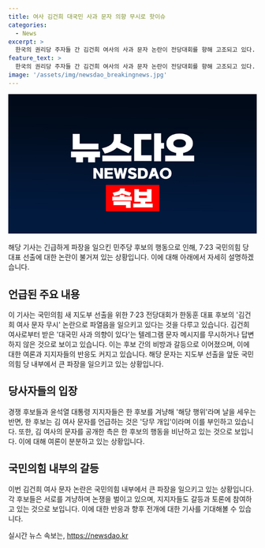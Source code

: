 ```yaml
---
title: 여사 김건희 대국민 사과 문자 의향 무시로 핫이슈
categories:
  - News
excerpt: >
  한국의 권리당 주자들 간 김건희 여사의 사과 문자 논란이 전당대회를 향해 고조되고 있다. 전당대회 전반을 뒤흔들며 각 후보들 사이에 비방과 논란이 번지고 있는 가운데, 김건희 여사가 대국민 사과를 포함한 어떠한 처분도 받아들이겠다는 내용의 문자가 공개되었다. 전당대회를 앞두고 파열음을 보이며 사회적 관심을 끌고 있는 이 논란은 당내 정서를 격려하고 대중들의 호기심을 자극하고 있다.
feature_text: >
  한국의 권리당 주자들 간 김건희 여사의 사과 문자 논란이 전당대회를 향해 고조되고 있다. 전당대회 전반을 뒤흔들며 각 후보들 사이에 비방과 논란이 번지고 있는 가운데, 김건희 여사가 대국민 사과를 포함한 어떠한 처분도 받아들이겠다는 내용의 문자가 공개되었다. 전당대회를 앞두고 파열음을 보이며 사회적 관심을 끌고 있는 이 논란은 당내 정서를 격려하고 대중들의 호기심을 자극하고 있다.
image: '/assets/img/newsdao_breakingnews.jpg'
---
```


<p><img src="/assets/img/newsdao_breakingnews.jpg" alt="bookingtag 속보" /></p>

<p>해당 기사는 긴급하게 파장을 일으킨 민주당 후보의 행동으로 인해, 7·23 국민의힘 당 대표 선출에 대한 논란이 불거져 있는 상황입니다. 이에 대해 아래에서 자세히 설명하겠습니다. </p>

<h2>언급된 주요 내용</h2>

<p>이 기사는 국민의힘 새 지도부 선출을 위한 7·23 전당대회가 한동훈 대표 후보의 '김건희 여사 문자 무시' 논란으로 파열음을 일으키고 있다는 것을 다루고 있습니다. 김건희 여사로부터 받은 '대국민 사과 의향이 있다'는 텔레그램 문자 메시지를 무시하거나 답변하지 않은 것으로 보이고 있습니다. 이는 후보 간의 비방과 갈등으로 이어졌으며, 이에 대한 여론과 지지자들의 반응도 커지고 있습니다. 해당 문자는 지도부 선출을 앞둔 국민의힘 당 내부에서 큰 파장을 일으키고 있는 상황입니다.</p>

<h2>당사자들의 입장</h2>

<p>경쟁 후보들과 윤석열 대통령 지지자들은 한 후보를 겨냥해 '해당 행위'라며 날을 세우는 반면, 한 후보는 김 여사 문자를 언급하는 것은 '당무 개입'이라며 이를 부인하고 있습니다. 또한, 김 여사의 문자를 공개한 측은 한 후보의 행동을 비난하고 있는 것으로 보입니다. 이에 대해 여론이 분분하고 있는 상황입니다.</p>

<h2>국민의힘 내부의 갈등</h2>

<p>이번 김건희 여사 문자 논란은 국민의힘 내부에서 큰 파장을 일으키고 있는 상황입니다. 각 후보들은 서로를 겨냥하며 논쟁을 벌이고 있으며, 지지자들도 갈등과 토론에 참여하고 있는 것으로 보입니다. 이에 대한 반응과 향후 전개에 대한 기사를 기대해볼 수 있습니다.</p>
실시간 뉴스 속보는, <a href="https://newsdao.kr" rel="dofollow">https://newsdao.kr</a>


